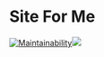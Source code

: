 # Site For Me

[![Maintainability](https://api.codeclimate.com/v1/badges/cc7e48776b491939c92d/maintainability)](https://codeclimate.com/github/xcixor/site-for-me/maintainability)[![](https://img.shields.io/badge/Protected_by-Hound-a873d1.svg)](https://houndci.com)

